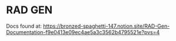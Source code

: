 # RAD GEN 

Docs found at: https://bronzed-spaghetti-147.notion.site/RAD-Gen-Documentation-f9e0413e09ec4ae5a3c3562b4795521e?pvs=4
